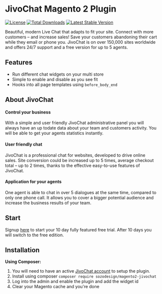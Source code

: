 # JivoChat Magento 2 Plugin

[![License](https://poser.pugx.org/sozodesign/magento2-jivochat/license)](./LICENSE)
[![Total Downloads](https://poser.pugx.org/sozodesign/magento2-jivochat/downloads)](https://packagist.org/packages/sozodesign/magento2-jivochat)
[![Latest Stable Version](https://poser.pugx.org/sozodesign/magento2-jivochat/v/stable)](https://packagist.org/packages/sozodesign/magento2-jivochat)

Beautiful, modern Live Chat that adapts to fit your site. Connect with more customers – and increase sales!
Save your customers abandoning their cart while they email or phone you.
JivoChat is on over 150,000 sites worldwide and offers 24/7 support and a free version for up to 5 agents.

## Features
- Run different chat widgets on your multi store
- Simple to enable and disable as you see fit
- Hooks into all page templates using `before_body_end`

## About JivoChat

#### Control your business
With a simple and user friendly JivoChat administrative panel you will always have an up todate data about your team and customers activity.
You will be able to get your agents statistics instantly.

#### User friendly chat
JivoChat is a professional chat for websites, developed to drive online sales.
Site conversion could be increased up to 5 times, average checkout total – up to 2 times, thanks to the effective easy-to-use features of JivoChat.

#### Application for your agents
One agent is able to chat in over 5 dialogues at the same time, compared to only one phone call.
It allows you to cover a bigger potential audience and increase the business results of your team.

## Start
Signup [here](https://www.jivochat.com?partner_id=4942&lang=en&pricelist_id=4) to start your 10 day fully featured free trial. After 10 days you will switch to the free edition.

## Installation
**Using Composer:**
1. You will need to have an active [JivoChat account](https://www.jivochat.com?partner_id=4942&lang=en&pricelist_id=4) to setup the plugin.
1. Install using composer `composer require sozodesign/magento2-jivochat`
1. Log into the admin and enable the plugin and add the widget id
1. Clear your Magento cache and you're done
